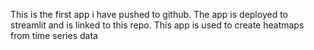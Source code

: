 This is the first app i have pushed to github. The app is deployed to streamlit and is linked to this repo. 
This app is used to create heatmaps from time series data
